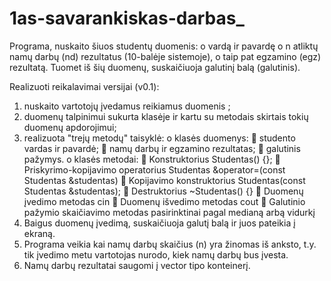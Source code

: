 # 1as-savarankiskas-darbas_

Programa, nuskaito šiuos studentų duomenis:
o	vardą ir pavardę
o	n atliktų namų darbų (nd) rezultatus (10-balėje sistemoje), o taip pat egzamino (egz) rezultatą.
Tuomet iš šių duomenų, suskaičiuoja galutinį balą (galutinis). 

Realizuoti reikalavimai versijai (v0.1): 
1.	nuskaito vartotojų įvedamus reikiamus duomenis ;
2.	duomenų talpinimui sukurta klasėje ir kartu su metodais skirtais tokių duomenų apdorojimui;
3.	realizuota "trejų metodų" taisyklė: 
  o	klasės duomenys:
  	studento vardas ir pavardė;
  	namų darbų ir egzamino rezultatas;
  	galutinis pažymys.
  o	klasės metodai: 
  	Konstruktorius Studentas() {}; 
  	Priskyrimo-kopijavimo operatorius Studentas &operator=(const Studentas &studentas)
  	Kopijavimo konstruktorius Studentas(const Studentas &studentas); 
  	Destruktorius ~Studentas() {} 
  	Duomenų įvedimo metodas cin
  	Duomenų išvedimo metodas cout
	Galutinio pažymio skaičiavimo metodas pasirinktinai pagal medianą arbą vidurkį
4.	Baigus duomenų įvedimą, suskaičiuoja galutį balą ir juos pateikia į ekraną.
5.	Programa veikia kai namų darbų skaičius (n) yra žinomas iš anksto, t.y. tik įvedimo metu vartotojas nurodo, kiek namų darbų bus įvesta.
6.	Namų darbų rezultatai saugomi į vector tipo konteinerį.  


